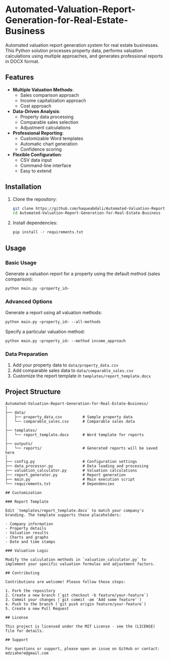 # Automated-Valuation-Report-Generation-for-Real-Estate-Business

Automated valuation report generation system for real estate businesses. This Python solution processes property data, performs valuation calculations using multiple approaches, and generates professional reports in DOCX format.

## Features

- **Multiple Valuation Methods**:
  - Sales comparison approach
  - Income capitalization approach
  - Cost approach
- **Data-Driven Analysis**:
  - Property data processing
  - Comparable sales selection
  - Adjustment calculations
- **Professional Reporting**:
  - Customizable Word templates
  - Automatic chart generation
  - Confidence scoring
- **Flexible Configuration**:
  - CSV data input
  - Command-line interface
  - Easy to extend

## Installation

1. Clone the repository:
   ```bash
   git clone https://github.com/haqueabdali/Automated-Valuation-Report-Generation-for-Real-Estate-Business
   cd Automated-Valuation-Report-Generation-for-Real-Estate-Business
   ```

2. Install dependencies:
   ```bash
   pip install -r requirements.txt
   ```

## Usage

### Basic Usage

Generate a valuation report for a property using the default method (sales comparison):
```bash
python main.py <property_id>
```

### Advanced Options

Generate a report using all valuation methods:
```bash
python main.py <property_id> --all-methods
```

Specify a particular valuation method:
```bash
python main.py <property_id> --method income_approach
```

### Data Preparation

1. Add your property data to `data/property_data.csv`
2. Add comparable sales data to `data/comparable_sales.csv`
3. Customize the report template in `templates/report_template.docx`

## Project Structure

```
Automated-Valuation-Report-Generation-for-Real-Estate-Business/
│
├── data/
│   ├── property_data.csv         # Sample property data
│   └── comparable_sales.csv      # Comparable sales data
│
├── templates/
│   └── report_template.docx      # Word template for reports
│
├── outputs/
│   └── reports/                  # Generated reports will be saved here
│
├── config.py                     # Configuration settings
├── data_processor.py             # Data loading and processing
├── valuation_calculator.py       # Valuation calculations
├── report_generator.py           # Report generation
├── main.py                       # Main execution script
└── requirements.txt              # Dependencies

## Customization

### Report Template

Edit `templates/report_template.docx` to match your company's branding. The template supports these placeholders:

- Company information
- Property details
- Valuation results
- Charts and graphs
- Date and time stamps

### Valuation Logic

Modify the calculation methods in `valuation_calculator.py` to implement your specific valuation formulas and adjustment factors.

## Contributing

Contributions are welcome! Please follow these steps:

1. Fork the repository
2. Create a new branch (`git checkout -b feature/your-feature`)
3. Commit your changes (`git commit -am 'Add some feature'`)
4. Push to the branch (`git push origin feature/your-feature`)
5. Create a new Pull Request

## License

This project is licensed under the MIT License - see the (LICENSE) file for details.

## Support

For questions or support, please open an issue on GitHub or contact:
mdziahere@gmail.com
